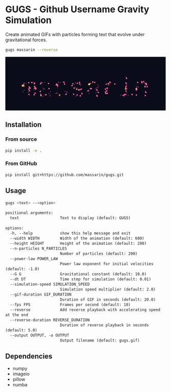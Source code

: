 # GUGS - Github Username Gravity Simulation

Create animated GIFs with particles forming text that evolve under gravitational forces.

```bash
gugs massarin --reverse
```

![massarin.gif](massarin.gif)

## Installation

### From source
```bash
pip install -e .
```

### From GitHub
```bash
pip install git+https://github.com/massarin/gugs.git
```

## Usage

```bash
gugs <text> --<option>
```

```
positional arguments:
  text                  Text to display (default: GUGS)

options:
  -h, --help            show this help message and exit
  --width WIDTH         Width of the animation (default: 600)
  --height HEIGHT       Height of the animation (default: 200)
  --n-particles N_PARTICLES
                        Number of particles (default: 200)
  --power-law POWER_LAW
                        Power law exponent for initial velocities (default: -1.0)
  --G G                 Gravitational constant (default: 10.0)
  --dt DT               Time step for simulation (default: 0.01)
  --simulation-speed SIMULATION_SPEED
                        Simulation speed multiplier (default: 2.0)
  --gif-duration GIF_DURATION
                        Duration of GIF in seconds (default: 20.0)
  --fps FPS             Frames per second (default: 10)
  --reverse             Add reverse playback with accelerating speed at the end
  --reverse-duration REVERSE_DURATION
                        Duration of reverse playback in seconds (default: 5.0)
  --output OUTPUT, -o OUTPUT
                        Output filename (default: gugs.gif)
```

## Dependencies
- numpy
- imageio
- pillow
- numba
